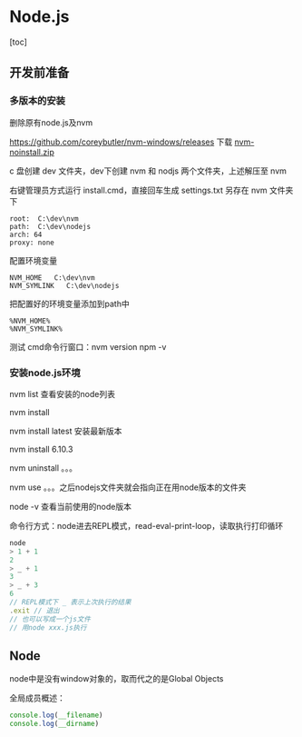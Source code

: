 # Node.js





[toc]





## 开发前准备

### 多版本的安装

删除原有node.js及nvm

 https://github.com/coreybutler/nvm-windows/releases  下载   [nvm-noinstall.zip](https://github.com/coreybutler/nvm-windows/releases/download/1.1.7/nvm-noinstall.zip)

c 盘创建 dev 文件夹，dev下创建 nvm 和 nodjs 两个文件夹，上述解压至 nvm

右键管理员方式运行 install.cmd，直接回车生成 settings.txt 另存在 nvm 文件夹下

~~~text
root:  C:\dev\nvm
path:  C:\dev\nodejs
arch: 64 
proxy: none
~~~

配置环境变量

~~~text
NVM_HOME   C:\dev\nvm
NVM_SYMLINK   C:\dev\nodejs
~~~

把配置好的环境变量添加到path中

~~~text
%NVM_HOME%
%NVM_SYMLINK%
~~~

测试 cmd命令行窗口：nvm version  npm -v



### 安装node.js环境

nvm list 查看安装的node列表

nvm install <version> 

nvm install latest 安装最新版本

nvm install 6.10.3

nvm uninstall 。。。

nvm use 。。。之后nodejs文件夹就会指向正在用node版本的文件夹



node -v  查看当前使用的node版本



命令行方式：node进去REPL模式，read-eval-print-loop，读取执行打印循环

~~~JavaScript
node
> 1 + 1
2
> _ + 1
3
> _ + 3
6
// REPL模式下 _ 表示上次执行的结果
.exit // 退出
// 也可以写成一个js文件
// 用node xxx.js执行
~~~



## Node

node中是没有window对象的，取而代之的是Global Objects

全局成员概述：

~~~javascript
console.log(__filename)
console.log(__dirname)
~~~